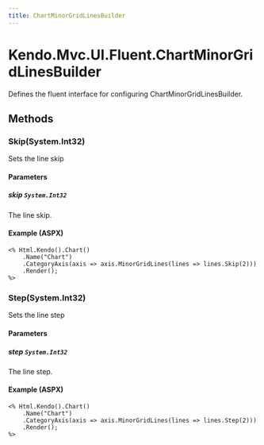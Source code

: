 ```yaml
---
title: ChartMinorGridLinesBuilder
---
```


# Kendo.Mvc.UI.Fluent.ChartMinorGridLinesBuilder
Defines the fluent interface for configuring ChartMinorGridLinesBuilder.




## Methods


### Skip(System.Int32)
Sets the line skip


#### Parameters

##### skip `System.Int32`
The line skip.




#### Example (ASPX)
    <% Html.Kendo().Chart()
        .Name("Chart")
        .CategoryAxis(axis => axis.MinorGridLines(lines => lines.Skip(2)))
        .Render();
    %>


### Step(System.Int32)
Sets the line step


#### Parameters

##### step `System.Int32`
The line step.




#### Example (ASPX)
    <% Html.Kendo().Chart()
        .Name("Chart")
        .CategoryAxis(axis => axis.MinorGridLines(lines => lines.Step(2)))
        .Render();
    %>



